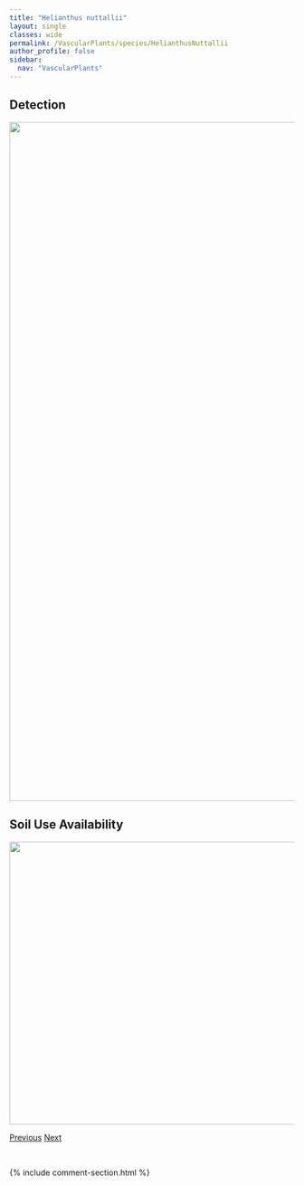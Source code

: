 ```yaml
---
title: "Helianthus nuttallii"
layout: single
classes: wide
permalink: /VascularPlants/species/HelianthusNuttallii
author_profile: false
sidebar:
  nav: "VascularPlants"
---
```


<h2>Detection</h2>

<a href="https://drive.google.com/uc?export=view&id=1molkJRYp4vL4coRZfa0AQrSEiVKUgFXL">
<img src="https://drive.google.com/uc?export=view&id=1molkJRYp4vL4coRZfa0AQrSEiVKUgFXL" height = "1200" width = "800">
</a>


<h2>Soil Use Availability</h2>

<a href="https://drive.google.com/uc?export=view&id=1sfuYcy8u9zD_Ha70y_BY5EbDdDM1zjxX">
<img src="https://drive.google.com/uc?export=view&id=1sfuYcy8u9zD_Ha70y_BY5EbDdDM1zjxX" height = "500" width = "1000">
</a>


<a href="/DevelopmentWebsite/VascularPlants/species/HelianthusAnnuus" class="pagination--pager" title="Helianthus annuus">Previous</a> <a href="/DevelopmentWebsite/VascularPlants/species/HelianthusPauciflorus" class="pagination--pager" title="Helianthus pauciflorus">Next</a>

<p>&nbsp;</p>

{% include comment-section.html %}
